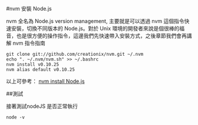 #nvm 安裝 Node.js

nvm 全名為 Node.js version management, 主要就是可以透過 nvm 這個指令快速安裝，切換不同版本的 Node.js。對於 Unix 環境的開發者來說是個很棒的福音，也是很方便的操作指令，這邊我們先快速帶入安裝方式，之後章節我們會再講解 nvm 指令指南

    git clone git://github.com/creationix/nvm.git ~/.nvm
    echo ". ~/.nvm/nvm.sh" >> ~/.bashrc
    nvm install v0.10.25
    nvm alias default v0.10.25

以上可參考： [nvm install Node.js](http://dreamerslab.com/blog/tw/how-to-setup-a-node-js-development-environment-on-ubuntu-11-04/)

##測試

接著測試nodeJS 是否正常執行

    node -v
